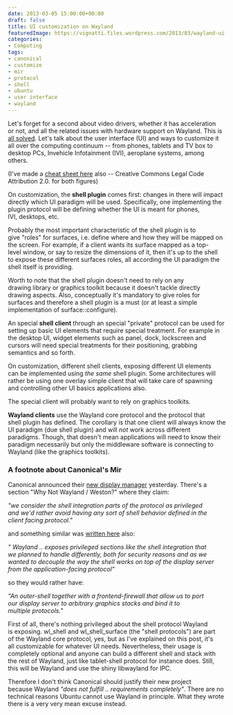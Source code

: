 ```yaml
---
date: 2013-03-05 15:00:00+00:00
draft: false
title: UI customization on Wayland
featuredImage: https://vignatti.files.wordpress.com/2013/03/wayland-ui-customization.png
categories:
- Computing
tags:
- canonical
- customize
- mir
- protocol
- shell
- ubuntu
- user interface
- wayland
---
```


Let's forget for a second about video drivers, whether it has acceleration or not, and all the related issues with hardware support on Wayland. This is [all solved](http://ppaalanen.blogspot.com/2012/11/on-supporting-wayland-gl-clients-and.html). Let's talk about the user interface (UI) and ways to customize it all over the computing continuum -- from phones, tablets and TV box to desktop PCs, Invehicle Infotainment (IVI), aeroplane systems, among others.

(I've made a [cheat sheet here](http://vignatti.files.wordpress.com/2013/03/wayland-ui-customization-cheat-sheet.png) also -- Creative Commons Legal Code Attribution 2.0. for both figures)

On customization, the **shell plugin** comes first: changes in there will impact directly which UI paradigm will be used. Specifically, one implementing the plugin protocol will be defining whether the UI is meant for phones, IVI, desktops, etc.

Probably the most important characteristic of the shell plugin is to give "roles" for surfaces, i.e. define where and how they will be mapped on the screen. For example, if a client wants its surface mapped as a top-level window, or say to resize the dimensions of it, then it's up to the shell to expose these different surfaces roles, all according the UI paradigm the shell itself is providing.

Worth to note that the shell plugin doesn't need to rely on any drawing library or graphics toolkit because it doesn't tackle directly drawing aspects. Also, conceptually it's mandatory to give roles for surfaces and therefore a shell plugin is a must (or at least a simple implementation of surface::configure).

An special **shell client** through an special "private" protocol can be used for setting up basic UI elements that require special treatment. For example in the desktop UI, widget elements such as panel, dock, lockscreen and cursors will need special treatments for their positioning, grabbing semantics and so forth.

On customization, different shell clients, exposing different UI elements can be implemented using *the* *same* shell plugin. Some architectures will rather be using one overlay simple client that will take care of spawning and controlling other UI basics applications also.

The special client will probably want to rely on graphics toolkits.

**Wayland clients** use the Wayland core protocol and the protocol that shell plugin has defined. The corollary is that one client will always know the UI paradigm (due shell plugin) and will *not* work across different paradigms. Though, that doesn't mean applications will need to know their paradigm necessarily but only the middleware software is connecting to Wayland (like the graphics toolkits).


### A footnote about Canonical's Mir


Canonical announced their [new display manager](https://wiki.ubuntu.com/MirSpec) yesterday. There's a section "Why Not Wayland / Weston?" where they claim:

_"we consider the shell integration parts of the protocol as privileged and we'd rather avoid having any sort of shell behavior defined in the client facing protocol."_

and something similar was [written here](http://samohtv.wordpress.com/2013/03/04/mir-an-outpost-envisioned-as-a-new-home/) also:

_" Wayland .. exposes privileged sections like the shell integration that we planned to handle differently, both for security reasons and as we wanted to decouple the way the shell works on top of the display server from the application-facing protocol"_

so they would rather have:

_"An outer-shell together with a frontend-firewall that allow us to port our display server to arbitrary graphics stacks and bind it to multiple protocols."_

First of all, there's nothing privileged about the shell protocol Wayland is exposing. wl_shell and wl_shell_surface (the "shell protocols") are part of the Wayland core protocol, yes, but as I've explained on this post, it's all customizable for whatever UI needs. Nevertheless, their usage is completely optional and anyone can build a different shell and stack with the rest of Wayland, just like tablet-shell protocol for instance does. Still, this will be Wayland and use the shiny libwayland for IPC.

Therefore I don't think Canonical should justify their new project because Wayland _"does not fulfill .. requirements completely"_. There are no technical reasons Ubuntu cannot use Wayland in principle. What they wrote there is a very very mean excuse instead.
